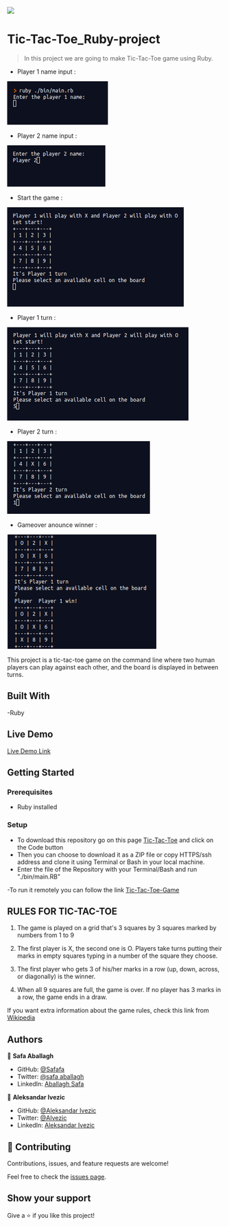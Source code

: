![](https://img.shields.io/badge/Microverse-blueviolet)

# Tic-Tac-Toe_Ruby-project

> In this project we are going to make Tic-Tac-Toe game using Ruby.

- Player 1 name input :

![screenshot](./screenshots/Enter-player-1.png)

- Player 2 name input :

![screenshot](./screenshots/Enter-Player-2.png)

- Start the game :

![screenshot](./screenshots/Start-the-game.png)

- Player 1 turn :

![screenshot](./screenshots/Player-1-turn.png)

- Player 2 turn :

![screenshot](./screenshots/Player-2-turn.png)

- Gameover anounce winner :

![screenshot](./screenshots/The-end-of-the-game.png)

This project is a tic-tac-toe game on the command line where two human players can play against each other, and the board is displayed in between turns.

## Built With

-Ruby

## Live Demo

[Live Demo Link](https://replit.com/@safaaballagh/Tic-Tac-ToeRuby-project#.replit)


## Getting Started


### Prerequisites
 - Ruby installed 

### Setup

 - To download this repository go on this page [Tic-Tac-Toe](https://github.com/ShinobiWarior/Tic-Tac-Toe_Ruby-project) and click on the Code button
- Then you can choose to download it as a ZIP file or copy HTTPS/ssh address and clone it using Terminal or Bash in your local machine.
- Enter the file of the Repository with your Terminal/Bash and run "./bin/main.RB"
 
-To run it remotely you can follow the link [Tic-Tac-Toe-Game](https://replit.com/@safaaballagh/Tic-Tac-ToeRuby-project#.replit)
 
## RULES FOR TIC-TAC-TOE
 
1. The game is played on a grid that's 3 squares by 3 squares marked by numbers from 1 to 9
 
2. The first player is X, the second one is O. Players take turns putting their marks in empty squares typing in a number of the square they choose.
 
3. The first player who gets 3 of his/her marks in a row (up, down, across, or diagonally) is the winner.
 
4. When all 9 squares are full, the game is over. If no player has 3 marks in a row, the game ends in a draw.

If you want extra information about the game rules, check this link from [Wikipedia](https://en.wikipedia.org/wiki/Tic-tac-toe)
 
## Authors

👤 **Safa Aballagh**

- GitHub: [@Safafa](https://github.com/safafa)
- Twitter: [@safa aballagh](https://twitter.com/Aballagh_S)
- LinkedIn: [Aballagh Safa](https://www.linkedin.com/in/aballaghsafa/)

👤 **Aleksandar Ivezic**

- GitHub: [@Aleksandar Ivezic](https://github.com/ShinobiWarior)
- Twitter: [@AIvezic](https://twitter.com/AIvezic)
- LinkedIn: [Aleksandar Ivezic](https://www.linkedin.com/in/aleksandar-ivezi%C4%87-1a6b0391/)

## 🤝 Contributing

Contributions, issues, and feature requests are welcome!

Feel free to check the [issues page](https://github.com/ShinobiWarior/Tic-Tac-Toe_Ruby-project/issues).

## Show your support

Give a ⭐️ if you like this project!


